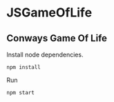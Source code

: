 # JSGameOfLife
## Conways Game Of Life

Install node dependencies.

```npm install```

Run

```npm start```
